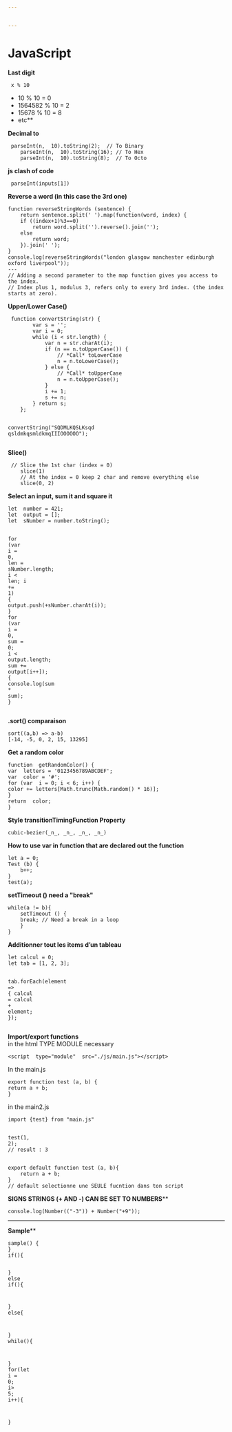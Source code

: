 ```yaml
---


---
```


<h1 id="javascript">JavaScript</h1>
<p><strong>Last digit</strong></p>
<pre class=" language-javascript"><code class="prism  language-javascript">	x <span class="token operator">%</span> <span class="token number">10</span>
</code></pre>
<ul>
<li>10 % 10 = 0</li>
<li>1564582 % 10 = 2</li>
<li>15678 % 10 = 8</li>
<li>etc**</li>
</ul>
<p><strong>Decimal to</strong></p>
<pre class=" language-javascript"><code class="prism  language-javascript">	<span class="token function">parseInt</span><span class="token punctuation">(</span>n<span class="token punctuation">,</span>  <span class="token number">10</span><span class="token punctuation">)</span><span class="token punctuation">.</span><span class="token function">toString</span><span class="token punctuation">(</span><span class="token number">2</span><span class="token punctuation">)</span><span class="token punctuation">;</span>  <span class="token comment">// To Binary</span>
	<span class="token function">parseInt</span><span class="token punctuation">(</span>n<span class="token punctuation">,</span>  <span class="token number">10</span><span class="token punctuation">)</span><span class="token punctuation">.</span><span class="token function">toString</span><span class="token punctuation">(</span><span class="token number">16</span><span class="token punctuation">)</span><span class="token punctuation">;</span> <span class="token comment">// To Hex</span>
	<span class="token function">parseInt</span><span class="token punctuation">(</span>n<span class="token punctuation">,</span>  <span class="token number">10</span><span class="token punctuation">)</span><span class="token punctuation">.</span><span class="token function">toString</span><span class="token punctuation">(</span><span class="token number">8</span><span class="token punctuation">)</span><span class="token punctuation">;</span>  <span class="token comment">// To Octo</span>
</code></pre>
<p><strong>js clash of code</strong></p>
<pre class=" language-javascript"><code class="prism  language-javascript">	<span class="token function">parseInt</span><span class="token punctuation">(</span>inputs<span class="token punctuation">[</span><span class="token number">1</span><span class="token punctuation">]</span><span class="token punctuation">)</span>
</code></pre>
<p><strong>Reverse a word (in this case the 3rd one)</strong></p>
<pre class=" language-javascript"><code class="prism  language-javascript"><span class="token keyword">function</span> <span class="token function">reverseStringWords</span> <span class="token punctuation">(</span>sentence<span class="token punctuation">)</span> <span class="token punctuation">{</span> 
	<span class="token keyword">return</span> sentence<span class="token punctuation">.</span><span class="token function">split</span><span class="token punctuation">(</span><span class="token string">' '</span><span class="token punctuation">)</span><span class="token punctuation">.</span><span class="token function">map</span><span class="token punctuation">(</span><span class="token keyword">function</span><span class="token punctuation">(</span>word<span class="token punctuation">,</span> index<span class="token punctuation">)</span> <span class="token punctuation">{</span> 
	<span class="token keyword">if</span> <span class="token punctuation">(</span><span class="token punctuation">(</span>index<span class="token operator">+</span><span class="token number">1</span><span class="token punctuation">)</span><span class="token operator">%</span><span class="token number">3</span><span class="token operator">==</span><span class="token number">0</span><span class="token punctuation">)</span> 
		<span class="token keyword">return</span> word<span class="token punctuation">.</span><span class="token function">split</span><span class="token punctuation">(</span><span class="token string">''</span><span class="token punctuation">)</span><span class="token punctuation">.</span><span class="token function">reverse</span><span class="token punctuation">(</span><span class="token punctuation">)</span><span class="token punctuation">.</span><span class="token function">join</span><span class="token punctuation">(</span><span class="token string">''</span><span class="token punctuation">)</span><span class="token punctuation">;</span> 
	<span class="token keyword">else</span>  
		<span class="token keyword">return</span> word<span class="token punctuation">;</span> 
	<span class="token punctuation">}</span><span class="token punctuation">)</span><span class="token punctuation">.</span><span class="token function">join</span><span class="token punctuation">(</span><span class="token string">' '</span><span class="token punctuation">)</span><span class="token punctuation">;</span> 
<span class="token punctuation">}</span> 
console<span class="token punctuation">.</span><span class="token function">log</span><span class="token punctuation">(</span><span class="token function">reverseStringWords</span><span class="token punctuation">(</span><span class="token string">"london glasgow manchester edinburgh oxford liverpool"</span><span class="token punctuation">)</span><span class="token punctuation">)</span><span class="token punctuation">;</span>
<span class="token operator">--</span><span class="token operator">-</span>
<span class="token comment">// Adding a second parameter to the map function gives you access to the index.</span>
<span class="token comment">// Index plus 1, modulus 3, refers only to every 3rd index. (the index starts at zero).</span>
</code></pre>
<p><strong>Upper/Lower Case()</strong></p>
<pre class=" language-javascript"><code class="prism  language-javascript">	<span class="token keyword">function</span> <span class="token function">convertString</span><span class="token punctuation">(</span>str<span class="token punctuation">)</span> <span class="token punctuation">{</span> 
		<span class="token keyword">var</span> s <span class="token operator">=</span> <span class="token string">''</span><span class="token punctuation">;</span> 
		<span class="token keyword">var</span> i <span class="token operator">=</span> <span class="token number">0</span><span class="token punctuation">;</span> 
		<span class="token keyword">while</span> <span class="token punctuation">(</span>i <span class="token operator">&lt;</span> str<span class="token punctuation">.</span>length<span class="token punctuation">)</span> <span class="token punctuation">{</span> 
			<span class="token keyword">var</span> n <span class="token operator">=</span> str<span class="token punctuation">.</span><span class="token function">charAt</span><span class="token punctuation">(</span>i<span class="token punctuation">)</span><span class="token punctuation">;</span>
			<span class="token keyword">if</span> <span class="token punctuation">(</span>n <span class="token operator">==</span> n<span class="token punctuation">.</span><span class="token function">toUpperCase</span><span class="token punctuation">(</span><span class="token punctuation">)</span><span class="token punctuation">)</span> <span class="token punctuation">{</span>
				<span class="token comment">// *Call* toLowerCase </span>
				n <span class="token operator">=</span> n<span class="token punctuation">.</span><span class="token function">toLowerCase</span><span class="token punctuation">(</span><span class="token punctuation">)</span><span class="token punctuation">;</span> 
			<span class="token punctuation">}</span> <span class="token keyword">else</span> <span class="token punctuation">{</span> 
				<span class="token comment">// *Call* toUpperCase</span>
				n <span class="token operator">=</span> n<span class="token punctuation">.</span><span class="token function">toUpperCase</span><span class="token punctuation">(</span><span class="token punctuation">)</span><span class="token punctuation">;</span> 
			<span class="token punctuation">}</span> 
			i <span class="token operator">+=</span> <span class="token number">1</span><span class="token punctuation">;</span> 
			s <span class="token operator">+=</span> n<span class="token punctuation">;</span> 
		<span class="token punctuation">}</span> <span class="token keyword">return</span> s<span class="token punctuation">;</span> 
	<span class="token punctuation">}</span><span class="token punctuation">;</span>
	
<span class="token function">convertString</span><span class="token punctuation">(</span><span class="token string">"SQDMLKQSLKsqd qsldmkqsmldkmqIIIOOOOOO"</span><span class="token punctuation">)</span><span class="token punctuation">;</span>
</code></pre>
<p><strong>Slice()</strong></p>
<pre class=" language-javascript"><code class="prism  language-javascript">	<span class="token comment">// Slice the 1st char (index = 0) </span>
	<span class="token function">slice</span><span class="token punctuation">(</span><span class="token number">1</span><span class="token punctuation">)</span>
	<span class="token comment">// At the index = 0 keep 2 char and remove everything else</span>
	<span class="token function">slice</span><span class="token punctuation">(</span><span class="token number">0</span><span class="token punctuation">,</span> <span class="token number">2</span><span class="token punctuation">)</span>
</code></pre>
<p><strong>Select an input, sum it and square it</strong></p>
<pre class=" language-javascript"><code class="prism  language-javascript"><span class="token keyword">let</span>  number <span class="token operator">=</span> <span class="token number">421</span><span class="token punctuation">;</span>
<span class="token keyword">let</span>  output <span class="token operator">=</span> <span class="token punctuation">[</span><span class="token punctuation">]</span><span class="token punctuation">;</span>
<span class="token keyword">let</span>  sNumber <span class="token operator">=</span> number<span class="token punctuation">.</span><span class="token function">toString</span><span class="token punctuation">(</span><span class="token punctuation">)</span><span class="token punctuation">;</span>

<span class="token keyword">for</span> <span class="token punctuation">(</span><span class="token keyword">var</span>  i <span class="token operator">=</span> <span class="token number">0</span><span class="token punctuation">,</span> len <span class="token operator">=</span> sNumber<span class="token punctuation">.</span>length<span class="token punctuation">;</span> i <span class="token operator">&lt;</span> len<span class="token punctuation">;</span> i <span class="token operator">+=</span> <span class="token number">1</span><span class="token punctuation">)</span> <span class="token punctuation">{</span>
	output<span class="token punctuation">.</span><span class="token function">push</span><span class="token punctuation">(</span><span class="token operator">+</span>sNumber<span class="token punctuation">.</span><span class="token function">charAt</span><span class="token punctuation">(</span>i<span class="token punctuation">)</span><span class="token punctuation">)</span><span class="token punctuation">;</span>
<span class="token punctuation">}</span>
<span class="token keyword">for</span> <span class="token punctuation">(</span><span class="token keyword">var</span>  i <span class="token operator">=</span> <span class="token number">0</span><span class="token punctuation">,</span> sum <span class="token operator">=</span> <span class="token number">0</span><span class="token punctuation">;</span> i <span class="token operator">&lt;</span> output<span class="token punctuation">.</span>length<span class="token punctuation">;</span> sum <span class="token operator">+=</span> output<span class="token punctuation">[</span>i<span class="token operator">++</span><span class="token punctuation">]</span><span class="token punctuation">)</span><span class="token punctuation">;</span> <span class="token punctuation">{</span>
	console<span class="token punctuation">.</span><span class="token function">log</span><span class="token punctuation">(</span>sum <span class="token operator">*</span> sum<span class="token punctuation">)</span><span class="token punctuation">;</span>
<span class="token punctuation">}</span>
</code></pre>
<p><strong>.sort() comparaison</strong></p>
<pre class=" language-javacript"><code class="prism  language-javacript">sort((a,b) =&gt; a-b)
[-14, -5, 0, 2, 15, 13295]
</code></pre>
<p><strong>Get a random color</strong></p>
<pre class=" language-javascript"><code class="prism  language-javascript"><span class="token keyword">function</span>  <span class="token function">getRandomColor</span><span class="token punctuation">(</span><span class="token punctuation">)</span> <span class="token punctuation">{</span>
<span class="token keyword">var</span>  letters <span class="token operator">=</span> <span class="token string">'0123456789ABCDEF'</span><span class="token punctuation">;</span>
<span class="token keyword">var</span>  color <span class="token operator">=</span> <span class="token string">'#'</span><span class="token punctuation">;</span>
<span class="token keyword">for</span> <span class="token punctuation">(</span><span class="token keyword">var</span>  i <span class="token operator">=</span> <span class="token number">0</span><span class="token punctuation">;</span> i <span class="token operator">&lt;</span> <span class="token number">6</span><span class="token punctuation">;</span> i<span class="token operator">++</span><span class="token punctuation">)</span> <span class="token punctuation">{</span>
color <span class="token operator">+=</span> letters<span class="token punctuation">[</span>Math<span class="token punctuation">.</span><span class="token function">trunc</span><span class="token punctuation">(</span>Math<span class="token punctuation">.</span><span class="token function">random</span><span class="token punctuation">(</span><span class="token punctuation">)</span> <span class="token operator">*</span> <span class="token number">16</span><span class="token punctuation">)</span><span class="token punctuation">]</span><span class="token punctuation">;</span>
<span class="token punctuation">}</span>
<span class="token keyword">return</span>  color<span class="token punctuation">;</span>
<span class="token punctuation">}</span>
</code></pre>
<p><strong>Style  transitionTimingFunction Property</strong></p>
<pre class=" language-javascript"><code class="prism  language-javascript">cubic<span class="token operator">-</span><span class="token function">bezier</span><span class="token punctuation">(</span>_n_<span class="token punctuation">,</span> _n_<span class="token punctuation">,</span> _n_<span class="token punctuation">,</span> _n_<span class="token punctuation">)</span>
</code></pre>
<p><strong>How to use var in function that are declared out the function</strong></p>
<pre class=" language-javascript"><code class="prism  language-javascript"><span class="token keyword">let</span> a <span class="token operator">=</span> <span class="token number">0</span><span class="token punctuation">;</span>
<span class="token function">Test</span> <span class="token punctuation">(</span>b<span class="token punctuation">)</span> <span class="token punctuation">{</span>
	b<span class="token operator">++</span><span class="token punctuation">;</span>
<span class="token punctuation">}</span>
<span class="token function">test</span><span class="token punctuation">(</span>a<span class="token punctuation">)</span><span class="token punctuation">;</span>
</code></pre>
<p><strong>setTimeout () need a "break"</strong></p>
<pre class=" language-javascript"><code class="prism  language-javascript"><span class="token keyword">while</span><span class="token punctuation">(</span>a <span class="token operator">!=</span> b<span class="token punctuation">)</span><span class="token punctuation">{</span>
	<span class="token function">setTimeout</span> <span class="token punctuation">(</span><span class="token punctuation">)</span> <span class="token punctuation">{</span>
	<span class="token keyword">break</span><span class="token punctuation">;</span> <span class="token comment">// Need a break in a loop</span>
	<span class="token punctuation">}</span>
<span class="token punctuation">}</span>
</code></pre>
<p><strong>Additionner tout les items d’un tableau</strong></p>
<pre class=" language-javascript"><code class="prism  language-javascript"><span class="token keyword">let</span> calcul <span class="token operator">=</span> <span class="token number">0</span><span class="token punctuation">;</span>
<span class="token keyword">let</span> tab <span class="token operator">=</span> <span class="token punctuation">[</span><span class="token number">1</span><span class="token punctuation">,</span> <span class="token number">2</span><span class="token punctuation">,</span> <span class="token number">3</span><span class="token punctuation">]</span><span class="token punctuation">;</span>

tab<span class="token punctuation">.</span><span class="token function">forEach</span><span class="token punctuation">(</span>element  <span class="token operator">=&gt;</span> <span class="token punctuation">{</span>
	calcul <span class="token operator">=</span> calcul <span class="token operator">+</span> element<span class="token punctuation">;</span>
<span class="token punctuation">}</span><span class="token punctuation">)</span><span class="token punctuation">;</span>
</code></pre>
<p><strong>Import/export functions</strong><br>
in the html TYPE MODULE necessary</p>
<pre class=" language-html"><code class="prism  language-html"><span class="token tag"><span class="token tag"><span class="token punctuation">&lt;</span>script</span>  <span class="token attr-name">type</span><span class="token attr-value"><span class="token punctuation">=</span><span class="token punctuation">"</span>module<span class="token punctuation">"</span></span>  <span class="token attr-name">src</span><span class="token attr-value"><span class="token punctuation">=</span><span class="token punctuation">"</span>./js/main.js<span class="token punctuation">"</span></span><span class="token punctuation">&gt;</span></span><span class="token script language-javascript"></span><span class="token tag"><span class="token tag"><span class="token punctuation">&lt;/</span>script</span><span class="token punctuation">&gt;</span></span>
</code></pre>
<p>In the main.js</p>
<pre class=" language-javascript"><code class="prism  language-javascript"><span class="token keyword">export</span> <span class="token keyword">function</span> <span class="token function">test</span> <span class="token punctuation">(</span>a<span class="token punctuation">,</span> b<span class="token punctuation">)</span> <span class="token punctuation">{</span>
<span class="token keyword">return</span> a <span class="token operator">+</span> b<span class="token punctuation">;</span>
<span class="token punctuation">}</span>
</code></pre>
<p>in the main2.js</p>
<pre class=" language-javascript"><code class="prism  language-javascript"><span class="token keyword">import</span> <span class="token punctuation">{</span>test<span class="token punctuation">}</span> <span class="token keyword">from</span> <span class="token string">"main.js"</span>

<span class="token function">test</span><span class="token punctuation">(</span><span class="token number">1</span><span class="token punctuation">,</span> <span class="token number">2</span><span class="token punctuation">)</span><span class="token punctuation">;</span>
<span class="token comment">// result : 3</span>
</code></pre>
<pre class=" language-javascript"><code class="prism  language-javascript"><span class="token keyword">export</span> <span class="token keyword">default</span> <span class="token keyword">function</span> <span class="token function">test</span> <span class="token punctuation">(</span>a<span class="token punctuation">,</span> b<span class="token punctuation">)</span><span class="token punctuation">{</span>
	<span class="token keyword">return</span> a <span class="token operator">+</span> b<span class="token punctuation">;</span>  
<span class="token punctuation">}</span>
<span class="token comment">// default selectionne une SEULE fucntion dans ton script</span>
</code></pre>
<p><strong>SIGNS STRINGS (+ AND -) CAN BE SET TO NUMBERS</strong>**</p>
<pre class=" language-javascript"><code class="prism  language-javascript">console<span class="token punctuation">.</span><span class="token function">log</span><span class="token punctuation">(</span><span class="token function">Number</span><span class="token punctuation">(</span><span class="token punctuation">(</span><span class="token string">"-3"</span><span class="token punctuation">)</span><span class="token punctuation">)</span> <span class="token operator">+</span> <span class="token function">Number</span><span class="token punctuation">(</span><span class="token string">"+9"</span><span class="token punctuation">)</span><span class="token punctuation">)</span><span class="token punctuation">;</span>
</code></pre>
<hr>
<p><strong>Sample</strong>**</p>
<pre class=" language-javascript"><code class="prism  language-javascript"><span class="token function">sample</span><span class="token punctuation">(</span><span class="token punctuation">)</span> <span class="token punctuation">{</span>
<span class="token punctuation">}</span>
<span class="token keyword">if</span><span class="token punctuation">(</span><span class="token punctuation">)</span><span class="token punctuation">{</span>
	
<span class="token punctuation">}</span>
<span class="token keyword">else</span> <span class="token keyword">if</span><span class="token punctuation">(</span><span class="token punctuation">)</span><span class="token punctuation">{</span>
	
<span class="token punctuation">}</span>
<span class="token keyword">else</span><span class="token punctuation">{</span>
	
<span class="token punctuation">}</span>
<span class="token keyword">while</span><span class="token punctuation">(</span><span class="token punctuation">)</span><span class="token punctuation">{</span>
	
<span class="token punctuation">}</span>
<span class="token keyword">for</span><span class="token punctuation">(</span><span class="token keyword">let</span> i <span class="token operator">=</span> <span class="token number">0</span><span class="token punctuation">;</span> i<span class="token operator">&gt;</span> <span class="token number">5</span><span class="token punctuation">;</span> i<span class="token operator">++</span><span class="token punctuation">)</span><span class="token punctuation">{</span>
	
<span class="token punctuation">}</span>
	
</code></pre>

